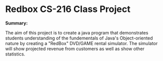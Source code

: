 # Redbox CS-216 Class Project

**Summary:**

<p>     The aim of this project is to create a java program that demonstrates students understanding of the fundementals of Java's Object-oriented nature by creating a "RedBox" DVD/GAME rental simulator. The simulator will show projected revenue from customers as well as show other statistics.</p>

